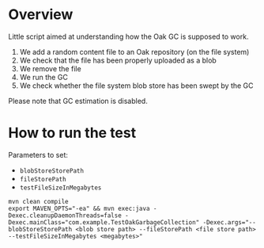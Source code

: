 # Overview

Little script aimed at understanding how the Oak GC is supposed to work.

1. We add a random content file to an Oak repository (on the file system)
2. We check that the file has been properly uploaded as a blob
3. We remove the file
4. We run the GC
5. We check whether the file system blob store has been swept by the GC

Please note that GC estimation is disabled.

# How to run the test

Parameters to set:

* `blobStoreStorePath`
* `fileStorePath`
* `testFileSizeInMegabytes`

```
mvn clean compile
export MAVEN_OPTS="-ea" && mvn exec:java -Dexec.cleanupDaemonThreads=false -Dexec.mainClass="com.example.TestOakGarbageCollection" -Dexec.args="--blobStoreStorePath <blob store path> --fileStorePath <file store path> --testFileSizeInMegabytes <megabytes>"
```
